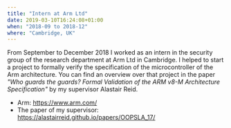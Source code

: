 ```yaml
---
title: "Intern at Arm Ltd"
date: 2019-03-10T16:24:08+01:00
when: "2018-09 to 2018-12"
where: "Cambridge, UK"
---
```


From September to December 2018 I worked as an intern in the security group of the research department at Arm Ltd in Cambridge.
I helped to start a project to formally verify the specification of the microcontroller of the Arm architecture.
You can find an overview over that project in the paper _"Who guards the guards? Formal Validation of the ARM v8-M Architecture Specification"_ by my supervisor Alastair Reid.

<!--more-->

* Arm: https://www.arm.com/
* The paper of my supervisor: https://alastairreid.github.io/papers/OOPSLA_17/
